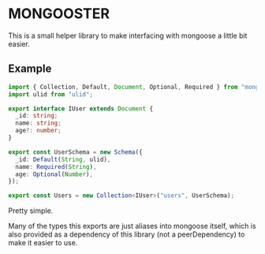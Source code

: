 # MONGOOSTER

This is a small helper library to make interfacing with mongoose a little bit easier.

## Example

```ts
import { Collection, Default, Document, Optional, Required } from "mongooster";
import ulid from "ulid";

export interface IUser extends Document {
  _id: string;
  name: string;
  age?: number;
}

export const UserSchema = new Schema({
  _id: Default(String, ulid),
  name: Required(String),
  age: Optional(Number),
});

export const Users = new Collection<IUser>("users", UserSchema);
```

Pretty simple.

Many of the types this exports are just aliases into mongoose itself, which is also provided as a dependency of this library (not a peerDependency) to make it easier to use.